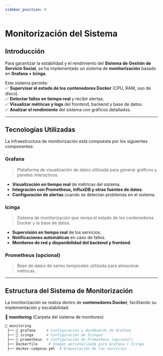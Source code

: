 ```yaml
---
sidebar_position: 0
---
```


# Monitorización del Sistema

## **Introducción**  
Para garantizar la estabilidad y el rendimiento del **Sistema de Gestión de Servicio Social**, se ha implementado un sistema de **monitorización** basado en **Grafana + Icinga**.  

Este sistema permite:  
✅ **Supervisar el estado de los contenedores Docker** (CPU, RAM, uso de disco).  
✅ **Detectar fallos en tiempo real** y recibir alertas.  
✅ **Visualizar métricas y logs** del frontend, backend y base de datos.  
✅ **Analizar el rendimiento** del sistema con gráficos detallados.  

---

## **Tecnologías Utilizadas**  
La infraestructura de monitorización está compuesta por los siguientes componentes:  

### **Grafana**  
> Plataforma de visualización de datos utilizada para generar gráficos y paneles interactivos.  
-  **Visualización en tiempo real** de métricas del sistema.  
-  **Integración con Prometheus, InfluxDB y otras fuentes de datos**.  
-  **Configuración de alertas** cuando se detectan problemas en el sistema.  

### **Icinga**  
> Sistema de monitorización que revisa el estado de los contenedores Docker y la base de datos.  
- **Supervisión en tiempo real** de los servicios.  
- **Notificaciones automáticas** en caso de fallos.  
- **Monitoreo de red y disponibilidad del backend y frontend**.  

### **Prometheus** (opcional)  
> Base de datos de series temporales utilizada para almacenar métricas.  

---

## **Estructura del Sistema de Monitorización**  
La monitorización se realiza dentro de **contenedores Docker**, facilitando su implementación y escalabilidad.  

📂 **monitoring** (Carpeta del sistema de monitoreo)  
```bash
📂 monitoring
 ├── 📂 grafana     # Configuración y dashboards de Grafana
 ├── 📂 icinga      # Configuración de Icinga2
 ├── 📂 prometheus  # Configuración de Prometheus (opcional)
 ├── Dockerfile     # Imagen personalizada para Grafana + Icinga
 ├── docker-compose.yml  # Orquestación de los servicios
